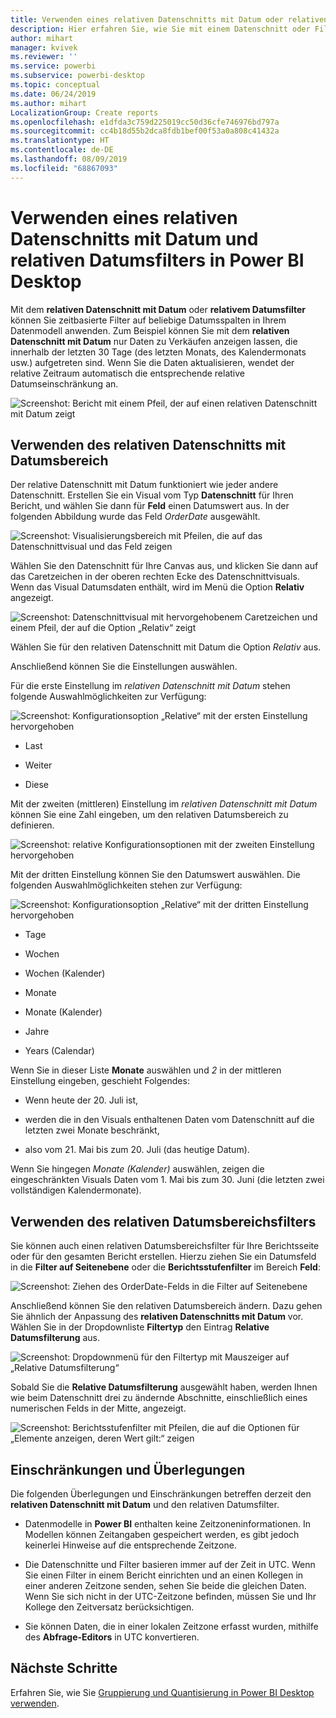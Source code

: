 ```yaml
---
title: Verwenden eines relativen Datenschnitts mit Datum oder relativen Datumsfilters in Power BI Desktop
description: Hier erfahren Sie, wie Sie mit einem Datenschnitt oder Filter relative Datumsbereiche in Power BI Desktop einschränken.
author: mihart
manager: kvivek
ms.reviewer: ''
ms.service: powerbi
ms.subservice: powerbi-desktop
ms.topic: conceptual
ms.date: 06/24/2019
ms.author: mihart
LocalizationGroup: Create reports
ms.openlocfilehash: e1dfda3c759d225019cc50d36cfe746976bd797a
ms.sourcegitcommit: cc4b18d55b2dca8fdb1bef00f53a0a808c41432a
ms.translationtype: HT
ms.contentlocale: de-DE
ms.lasthandoff: 08/09/2019
ms.locfileid: "68867093"
---
```

# <a name="use-a-relative-date-slicer-and-filter-in-power-bi-desktop"></a>Verwenden eines relativen Datenschnitts mit Datum und relativen Datumsfilters in Power BI Desktop

Mit dem **relativen Datenschnitt mit Datum** oder **relativem Datumsfilter** können Sie zeitbasierte Filter auf beliebige Datumsspalten in Ihrem Datenmodell anwenden. Zum Beispiel können Sie mit dem **relativen Datenschnitt mit Datum** nur Daten zu Verkäufen anzeigen lassen, die innerhalb der letzten 30 Tage (des letzten Monats, des Kalendermonats usw.) aufgetreten sind. Wenn Sie die Daten aktualisieren, wendet der relative Zeitraum automatisch die entsprechende relative Datumseinschränkung an.

![Screenshot: Bericht mit einem Pfeil, der auf einen relativen Datenschnitt mit Datum zeigt](media/desktop-slicer-filter-date-range/relative-date-range-slicer-filter-01.png)

## <a name="use-the-relative-date-range-slicer"></a>Verwenden des relativen Datenschnitts mit Datumsbereich

Der relative Datenschnitt mit Datum funktioniert wie jeder andere Datenschnitt. Erstellen Sie ein Visual vom Typ **Datenschnitt** für Ihren Bericht, und wählen Sie dann für **Feld** einen Datumswert aus. In der folgenden Abbildung wurde das Feld *OrderDate* ausgewählt.

![Screenshot: Visualisierungsbereich mit Pfeilen, die auf das Datenschnittvisual und das Feld zeigen](media/desktop-slicer-filter-date-range/relative-date-range-slicer-filter-02.png)

Wählen Sie den Datenschnitt für Ihre Canvas aus, und klicken Sie dann auf das Caretzeichen in der oberen rechten Ecke des Datenschnittvisuals. Wenn das Visual Datumsdaten enthält, wird im Menü die Option **Relativ** angezeigt.

![Screenshot: Datenschnittvisual mit hervorgehobenem Caretzeichen und einem Pfeil, der auf die Option „Relativ“ zeigt](media/desktop-slicer-filter-date-range/relative-date-range-slicer-filter-03.png)

Wählen Sie für den relativen Datenschnitt mit Datum die Option *Relativ* aus.

Anschließend können Sie die Einstellungen auswählen.

Für die erste Einstellung im *relativen Datenschnitt mit Datum* stehen folgende Auswahlmöglichkeiten zur Verfügung:

![Screenshot: Konfigurationsoption „Relative“ mit der ersten Einstellung hervorgehoben](media/desktop-slicer-filter-date-range/relative-date-range-slicer-filter-04.png)

* Last

* Weiter

* Diese

Mit der zweiten (mittleren) Einstellung im *relativen Datenschnitt mit Datum* können Sie eine Zahl eingeben, um den relativen Datumsbereich zu definieren.

![Screenshot: relative Konfigurationsoptionen mit der zweiten Einstellung hervorgehoben](media/desktop-slicer-filter-date-range/relative-date-range-slicer-filter-04a.png)

Mit der dritten Einstellung können Sie den Datumswert auswählen. Die folgenden Auswahlmöglichkeiten stehen zur Verfügung:

![Screenshot: Konfigurationsoption „Relative“ mit der dritten Einstellung hervorgehoben](media/desktop-slicer-filter-date-range/relative-date-range-slicer-filter-05.png)

* Tage

* Wochen

* Wochen (Kalender)

* Monate

* Monate (Kalender)

* Jahre

* Years (Calendar)

Wenn Sie in dieser Liste **Monate** auswählen und *2* in der mittleren Einstellung eingeben, geschieht Folgendes:

* Wenn heute der 20. Juli ist,

* werden die in den Visuals enthaltenen Daten vom Datenschnitt auf die letzten zwei Monate beschränkt,

* also vom 21. Mai bis zum 20. Juli (das heutige Datum).

Wenn Sie hingegen *Monate (Kalender)* auswählen, zeigen die eingeschränkten Visuals Daten vom 1. Mai bis zum 30. Juni (die letzten zwei vollständigen Kalendermonate).

## <a name="using-the-relative-date-range-filter"></a>Verwenden des relativen Datumsbereichsfilters

Sie können auch einen relativen Datumsbereichsfilter für Ihre Berichtsseite oder für den gesamten Bericht erstellen. Hierzu ziehen Sie ein Datumsfeld in die **Filter auf Seitenebene** oder die **Berichtsstufenfilter** im Bereich **Feld**:

![Screenshot: Ziehen des OrderDate-Felds in die Filter auf Seitenebene](media/desktop-slicer-filter-date-range/relative-date-range-slicer-filter-06.png)

Anschließend können Sie den relativen Datumsbereich ändern. Dazu gehen Sie ähnlich der Anpassung des **relativen Datenschnitts mit Datum** vor. Wählen Sie in der Dropdownliste **Filtertyp** den Eintrag **Relative Datumsfilterung** aus.

![Screenshot: Dropdownmenü für den Filtertyp mit Mauszeiger auf „Relative Datumsfilterung“](media/desktop-slicer-filter-date-range/relative-date-range-slicer-filter-07.png)

Sobald Sie die **Relative Datumsfilterung** ausgewählt haben, werden Ihnen wie beim Datenschnitt drei zu ändernde Abschnitte, einschließlich eines numerischen Felds in der Mitte, angezeigt.

![Screenshot: Berichtsstufenfilter mit Pfeilen, die auf die Optionen für „Elemente anzeigen, deren Wert gilt:“ zeigen](media/desktop-slicer-filter-date-range/relative-date-range-slicer-filter-08.png)

## <a name="limitations-and-considerations"></a>Einschränkungen und Überlegungen

Die folgenden Überlegungen und Einschränkungen betreffen derzeit den **relativen Datenschnitt mit Datum** und den relativen Datumsfilter.

* Datenmodelle in **Power BI** enthalten keine Zeitzoneninformationen. In Modellen können Zeitangaben gespeichert werden, es gibt jedoch keinerlei Hinweise auf die entsprechende Zeitzone.

* Die Datenschnitte und Filter basieren immer auf der Zeit in UTC. Wenn Sie einen Filter in einem Bericht einrichten und an einen Kollegen in einer anderen Zeitzone senden, sehen Sie beide die gleichen Daten. Wenn Sie sich nicht in der UTC-Zeitzone befinden, müssen Sie und Ihr Kollege den Zeitversatz berücksichtigen.

* Sie können Daten, die in einer lokalen Zeitzone erfasst wurden, mithilfe des **Abfrage-Editors** in UTC konvertieren.

## <a name="next-steps"></a>Nächste Schritte

Erfahren Sie, wie Sie [Gruppierung und Quantisierung in Power BI Desktop verwenden](../desktop-grouping-and-binning.md).
